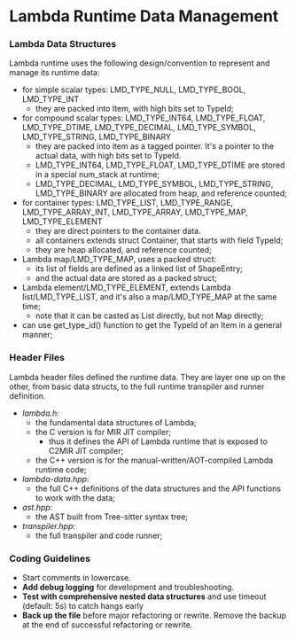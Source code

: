 # Lambda Runtime Data Management

### Lambda Data Structures
Lambda runtime uses the following design/convention to represent and manage its runtime data:
- for simple scalar types: LMD_TYPE_NULL, LMD_TYPE_BOOL, LMD_TYPE_INT
	- they are packed into Item, with high bits set to TypeId;
- for compound scalar types: LMD_TYPE_INT64, LMD_TYPE_FLOAT, LMD_TYPE_DTIME, LMD_TYPE_DECIMAL, LMD_TYPE_SYMBOL, LMD_TYPE_STRING, LMD_TYPE_BINARY
	- they are packed into item as a tagged pointer. It's a pointer to the actual data, with high bits set to TypeId.
	- LMD_TYPE_INT64, LMD_TYPE_FLOAT, LMD_TYPE_DTIME are stored in a special num_stack at runtime;
	- LMD_TYPE_DECIMAL, LMD_TYPE_SYMBOL, LMD_TYPE_STRING, LMD_TYPE_BINARY are allocated from heap, and reference counted;
- for container types: LMD_TYPE_LIST, LMD_TYPE_RANGE, LMD_TYPE_ARRAY_INT, LMD_TYPE_ARRAY, LMD_TYPE_MAP, LMD_TYPE_ELEMENT
	- they are direct pointers to the container data.
	- all containers extends struct Container, that starts with field TypeId;
	- they are heap allocated, and reference counted;
- Lambda map/LMD_TYPE_MAP, uses a packed struct:
	- its list of fields are defined as a linked list of ShapeEntry;
	- and the actual data are stored as a packed struct;
- Lambda element/LMD_TYPE_ELEMENT, extends Lambda list/LMD_TYPE_LIST, and it's also a map/LMD_TYPE_MAP at the same time;
	- note that it can be casted as List directly, but not Map directly;
- can use get_type_id() function to get the TypeId of an Item in a general manner;

### Header Files
Lambda header files defined the runtime data. They are layer one up on the other, from basic data structs, to the full runtime transpiler and runner definition.
- *lambda.h*: 
	- the fundamental data structures of Lambda;
	- the C version is for MIR JIT compiler; 
		- thus it defines the API of Lambda runtime that is exposed to C2MIR JIT compiler;
	- the C++ version is for the manual-written/AOT-compiled Lambda runtime code;
- *lambda-data.hpp*:
	- the full C++ definitions of the data structures and the API functions to work with the data;
- *ast.hpp*:
	- the AST built from Tree-sitter syntax tree;
- *transpiler.hpp*:
	- the full transpiler and code runner;
### Coding Guidelines
- Start comments in lowercase.
- **Add debug logging** for development and troubleshooting.
- **Test with comprehensive nested data structures** and use timeout (default: 5s) to catch hangs early
- **Back up the file** before major refactoring or rewrite. Remove the backup at the end of successful refactoring or rewrite.